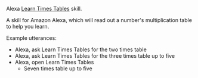 Alexa [Learn Times Tables](https://www.amazon.co.uk/Nick-Edwards-Learn-Times-Tables/dp/B075K29M2Q/) skill.

A skill for Amazon Alexa, which will read out a number's multiplication table to help you learn.

Example utterances:

* Alexa, ask Learn Times Tables for the two times table
* Alexa, ask Learn Times Tables for the three times table up to five
* Alexa, open Learn Times Tables
  * Seven times table up to five
